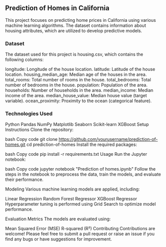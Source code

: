 ## Prediction of Homes in California

This project focuses on predicting home prices in California using various machine learning algorithms. The dataset contains information about housing attributes, which are utilized to develop predictive models.


### Dataset
The dataset used for this project is housing.csv, which contains the following columns:

longitude: Longitude of the house location.
latitude: Latitude of the house location.
housing_median_age: Median age of the houses in the area.
total_rooms: Total number of rooms in the house.
total_bedrooms: Total number of bedrooms in the house.
population: Population of the area.
households: Number of households in the area.
median_income: Median income of the area.
median_house_value: Median house value (target variable).
ocean_proximity: Proximity to the ocean (categorical feature).

### Technologies Used
Python
Pandas
NumPy
Matplotlib
Seaborn
Scikit-learn
XGBoost
Setup Instructions
Clone the repository:

bash
Copy code
git clone https://github.com/yourusername/prediction-of-homes.git
cd prediction-of-homes
Install the required packages:

bash
Copy code
pip install -r requirements.txt
Usage
Run the Jupyter notebook:

bash
Copy code
jupyter notebook "Prediction of homes.ipynb"
Follow the steps in the notebook to preprocess the data, train the models, and evaluate their performance.

Modeling
Various machine learning models are applied, including:

Linear Regression
Random Forest Regressor
XGBoost Regressor
Hyperparameter tuning is performed using Grid Search to optimize model performance.

Evaluation Metrics
The models are evaluated using:

Mean Squared Error (MSE)
R-squared (R²)
Contributing
Contributions are welcome! Please feel free to submit a pull request or raise an issue if you find any bugs or have suggestions for improvement.

